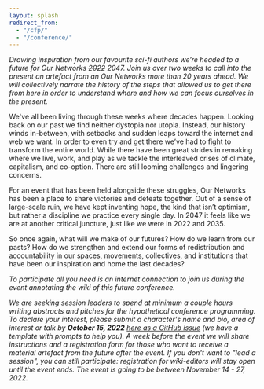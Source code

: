 ```yaml
---
layout: splash
redirect_from:
  - "/cfp/"
  - "/conference/"
---
```


_Drawing inspiration from our favourite sci-fi authors we’re headed to a future for Our Networks ~~2022~~ 2047. Join us over two weeks to call into the present an artefact from an Our Networks more than 20 years ahead. We will collectively narrate the history of the steps that allowed us to get there from here in order to understand where and how we can focus ourselves in the present._

We've all been living through these weeks where decades happen. Looking back on our past we find neither dystopia nor utopia. Instead, our history winds in-between, with setbacks and sudden leaps toward the internet and web we want. In order to even try and get there we’ve had to fight to transform the entire world. While there have been great strides in remaking where we live, work, and play as we tackle the interleaved crises of climate, capitalism, and co-option. There are still looming challenges and lingering concerns. 

For an event that has been held alongside these struggles, Our Networks has been a place to share victories and defeats together. Out of a sense of large-scale ruin, we have kept inventing hope, the kind that isn’t optimism, but rather a discipline we practice every single day. In 2047 it feels like we are at another critical juncture, just like we were in 2022 and 2035. 

So once again, what will we make of our futures? How do we learn from our pasts? How do we strengthen and extend our forms of redistribution and accountability in our spaces, movements, collectives, and institutions that have been our inspiration and home the last decades? 

_To participate all you need is an internet connection to join us during the event annotating the wiki of this future conference._

_We are seeking session leaders to spend at minimum a couple hours writing abstracts and pitches for the hypothetical conference programming. To declare your interest, please submit a character's name and bio, area of interest or talk by **October 15, 2022** [here as a GitHub issue](https://github.com/ournetworks/2022-submissions/issues/new?template=submission.md&title=%5BSubmission+Title%5D) (we have a template with prompts to help you). A week before the event we will share instructions and a registration form for those who want to receive a material artefact from the future after the event. If you don't want to "lead a session", you can still participate: registration for wiki-editors will stay open until the event ends. The event is going to be between November 14 - 27, 2022._
